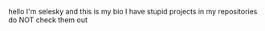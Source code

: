hello I'm selesky and this is my bio I have stupid projects in my repositories do NOT check them out

